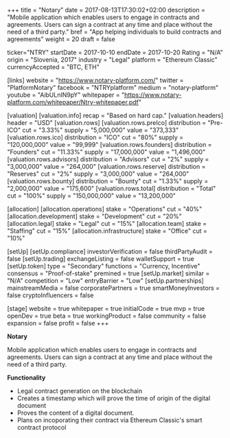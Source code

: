 +++
title = "Notary"
date = 2017-08-13T17:30:02+02:00
description = "Mobile application which enables users to engage in contracts and agreements. Users can sign a contract at any time and place without the need of a third party."
bref = "App helping individuals to build contracts and agreements"
weight = 20
draft = false

ticker="NTRY"
startDate = 2017-10-10
endDate = 2017-10-20
Rating = "N/A"
origin = "Slovenia, 2017"
industry = "Legal"
platform = "Ethereum Classic"
currencyAccepted = "BTC, ETH"

[links]
  website = "https://www.notary-platform.com/"
  twitter = "PlatformNotary"
  facebook = "NTRYplatform"
  medium = "notary-platform"
  youtube = "AibULnIN9pY"
  whitepaper = "https://www.notary-platform.com/whitepaper/Ntry-whitepaper.pdf"

[valuation]
  [valuation.info]
    recap = "Based on hard cap."
  [valuation.headers]
    header = "USD"
  [valuation.rows]
    [valuation.rows.preIco]
      distribution = "Pre-ICO"
      cut = "3.33%"
      supply = "5,000,000"
      value = "373,333"
    [valuation.rows.ico]
      distribution = "ICO"
      cut = "80%"
      supply = "120,000,000"
      value = "99,999"
    [valuation.rows.founders]
      distribution = "Founders"
      cut = "11.33%"
      supply = "17,000,000"
      value = "1,496,000"
    [valuation.rows.advisors]
      distribution = "Advisors"
      cut = "2%"
      supply = "3,000,000"
      value = "264,000"
    [valuation.rows.reserve]
      distribution = "Reserves"
      cut = "2%"
      supply = "3,000,000"
      value = "264,000"
    [valuation.rows.bounty]
      distribution = "Bounty"
      cut = "1.33%"
      supply = "2,000,000"
      value = "175,600"
    [valuation.rows.total]
      distribution = "Total"
      cut = "100%"
      supply = "150,000,000"
      value = "13,200,000"

[allocation]
  [allocation.operations]
    stake = "Operations"
    cut = "40%"
  [allocation.development]
    stake = "Development"
    cut = "20%"
  [allocation.legal]
    stake = "Legal"
    cut = "15%"
  [allocation.team]
    stake = "Staffing"
    cut = "15%"
  [allocation.infrastructure]
    stake = "Office"
    cut = "10%"

[setUp]
  [setUp.compliance]
    investorVerification = false
    thirdPartyAudit = false
  [setUp.trading]
    exchangeListing = false
    walletSupport = true
  [setUp.token]
    type = "Secondary"
    functions = "Currency, Incentive"
    consensus = "Proof-of-stake"
    premined = true
  [setUp.market]
    similar = "N/A"
    competition = "Low"
    entryBarrier = "Low"
  [setUp.partnerships]
    mainstreamMedia = false
    corporatePartners = true
    smartMoneyInvestors = false
    cryptoInfluencers = false

[stage]
  website = true
  whitepaper = true
  initialCode = true
  mvp = true
  openDev = true
  beta = true
  workingProduct = false
  community = false
  expansion = false
  profit = false
+++

**Notary**

Mobile application which enables users to engage in contracts and agreements. Users can sign a contract at any time and place without the need of a third party.

**Functionality**

* Legal contract generation on the blockchain
* Creates a timestamp which will prove the time of origin of the digital document
* Proves the content of a digital document.
* Plans on incoporating their contract via Ethereum Classic's smart contract protocol
